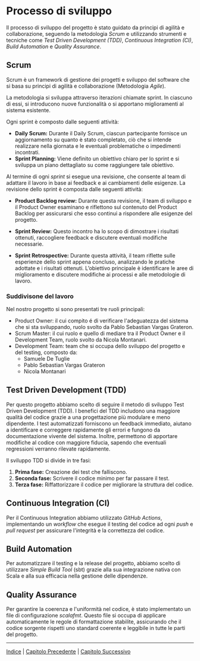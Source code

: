 # Processo di sviluppo

Il processo di sviluppo del progetto è stato guidato da principi di agilità e collaborazione, seguendo la metodologia _Scrum_ e 
utilizzando strumenti e tecniche come _Test Driven Development (TDD)_, _Continuous Integration (CI)_, _Build Automation_ e _Quality Assurance_.

## Scrum

Scrum è un framework di gestione dei progetti e sviluppo del software che si basa su principi di agilità e collaborazione (Metodologia _Agile_). 

La metodologia si sviluppa attraverso iterazioni chiamate sprint. In ciascuno di essi, si introducono nuove funzionalità o si apportano miglioramenti al sistema esistente.

Ogni sprint è composto dalle seguenti attività:

- **Daily Scrum:** Durante il Daily Scrum, ciascun partecipante fornisce un aggiornamento su quanto è stato completato, ciò che si intende realizzare nella giornata e le eventuali problematiche o impedimenti incontrati.
- **Sprint Planning:** Viene definito un obiettivo chiaro per lo sprint e si sviluppa un piano dettagliato su come raggiungere tale obiettivo.

Al termine di ogni _sprint_ si esegue una revisione, che consente al team di adattare il lavoro in base ai feedback e ai cambiamenti delle esigenze. La revisione dello sprint è composta dalle seguenti attività:

- **Product Backlog review:** Durante questa revisione, il team di sviluppo e il Product Owner esaminano e riflettono sul contenuto del Product Backlog per assicurarsi che esso continui a rispondere alle esigenze del progetto.

- **Sprint Review:** Questo incontro ha lo scopo di dimostrare i risultati ottenuti, raccogliere feedback e discutere eventuali modifiche necessarie.

- **Sprint Retrospective:** Durante questa attività, il team riflette sulle esperienze dello sprint appena concluso, analizzando le pratiche adottate e i risultati ottenuti. L’obiettivo principale è identificare le aree di miglioramento e discutere modifiche ai processi e alle metodologie di lavoro.

### Suddivisone del lavoro

Nel nostro progetto si sono presentati tre ruoli principali:

- Product Owner: il cui compito é di verificare l'adeguatezza del sistema che si sta sviluppando, ruolo svolto da Pablo Sebastian Vargas Grateron.
- Scrum Master: il cui ruolo e quello di mediare tra il Product Owner e il Development Team, ruolo svolto da Nicola Montanari.
- Development Team: team che si occupa dello sviluppo del progetto e del testing, composto da:
  - Samuele De Tuglie
  - Pablo Sebastian Vargas Grateron
  - Nicola Montanari

## Test Driven Development (TDD)

Per questo progetto abbiamo scelto di seguire il metodo di sviluppo Test Driven Development (TDD). I benefici del TDD includono una maggiore qualità del codice grazie a una progettazione più modulare e meno dipendente. I test automatizzati forniscono un feedback immediato, aiutano a identificare e correggere rapidamente gli errori e fungono da documentazione vivente del sistema. Inoltre, permettono di apportare modifiche al codice con maggiore fiducia, sapendo che eventuali regressioni verranno rilevate rapidamente.

Il sviluppo TDD si divide in tre fasi:

1. **Prima fase:** Creazione dei test che falliscono.
2. **Seconda fase:** Scrivere il codice minimo per far passare il test.
3. **Terza fase:** Riffattorizzare il codice per migliorare la struttura del codice.

## Continuous Integration (CI)

Per il Continuous Integration abbiamo utilizzato _GitHub Actions_, implementando un _workflow_ che esegue il testing del codice ad ogni _push_ e _pull request_ per assicurare l'integrità e la correttezza del codice.

## Build Automation

Per automatizzare il testing e la release del progetto, abbiamo scelto di utilizzare _Simple Build Tool_ (sbt) grazie alla sua integrazione nativa con Scala e alla sua efficacia nella gestione delle dipendenze.

## Quality Assurance

Per garantire la coerenza e l'uniformità nel codice, è stato implementato un file di configurazione _scalafmt_. Questo file si occupa di applicare automaticamente le regole di formattazione stabilite, assicurando che il codice sorgente rispetti uno standard coerente e leggibile in tutte le parti del progetto.

---

[Indice](../index.md) | [Capitolo Precedente](./1-Introduzione.md) | [Capitolo Successivo](./3-Requisiti.md)